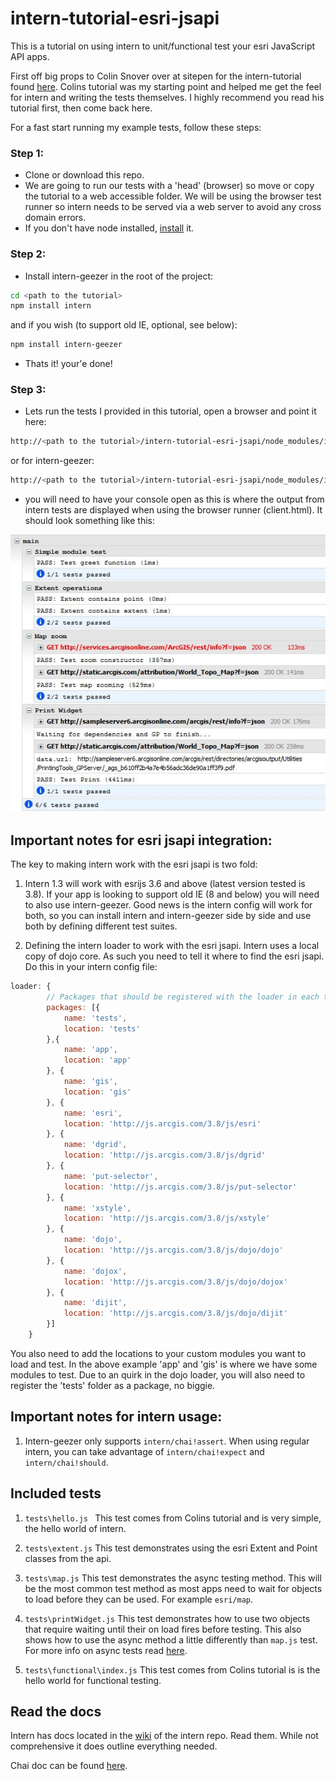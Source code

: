 # intern-tutorial-esri-jsapi

This is a tutorial on using intern to unit/functional test your esri JavaScript API apps.

First off big props to Colin Snover over at sitepen for the intern-tutorial found [here](https://github.com/theintern/intern-tutorial). Colins tutorial was my starting point and helped me get the feel for intern and writing the tests themselves. I highly recommend you read his tutorial first, then come back here.

For a fast start running my example tests, follow these steps:

### Step 1:
* Clone or download this repo.
* We are going to run our tests with a 'head' (browser) so move or copy the tutorial to a web accessible folder. We will be using the browser test runner so intern needs to be served via a web server to avoid any cross domain errors.
* If you don't have node installed, [install](http://nodejs.org/) it.

### Step 2:
* Install intern-geezer in the root of the project:

```bash
cd <path to the tutorial>
npm install intern
```
and if you wish (to support old IE, optional, see below):
```bash
npm install intern-geezer
```

* Thats it! your'e done!

### Step 3:
* Lets run the tests I provided in this tutorial, open a browser and point it here:

```bash
http://<path to the tutorial>/intern-tutorial-esri-jsapi/node_modules/intern/client.html?config=tests/intern
```
or for intern-geezer:
```bash
http://<path to the tutorial>/intern-tutorial-esri-jsapi/node_modules/intern-geezer/client.html?config=tests/intern
```

* you will need to have your console open as this is where the output from intern tests are displayed when using the browser runner (client.html). It should look something like this:

![Console output](consoleOutput.jpg)

## Important notes for esri jsapi integration:

The key to making intern work with the esri jsapi is two fold:

1. Intern 1.3 will work with esrijs 3.6 and above (latest version tested is 3.8). If your app is looking to support old IE (8 and below) you will need to also use intern-geezer. Good news is the intern config will work for both, so you can install intern and intern-geezer side by side and use both by defining different test suites.

2. Defining the intern loader to work with the esri jsapi. Intern uses a local copy of dojo core. As such you need to tell it where to find the esri jsapi. Do this in your intern config file:

```javascript
loader: {
        // Packages that should be registered with the loader in each testing environment
        packages: [{
			name: 'tests',
			location: 'tests'
		},{
			name: 'app',
			location: 'app'
		}, {
			name: 'gis',
			location: 'gis'
		}, {
			name: 'esri',
			location: 'http://js.arcgis.com/3.8/js/esri'
		}, {
			name: 'dgrid',
			location: 'http://js.arcgis.com/3.8/js/dgrid'
		}, {
			name: 'put-selector',
			location: 'http://js.arcgis.com/3.8/js/put-selector'
		}, {
			name: 'xstyle',
			location: 'http://js.arcgis.com/3.8/js/xstyle'
		}, {
			name: 'dojo',
			location: 'http://js.arcgis.com/3.8/js/dojo/dojo'
		}, {
			name: 'dojox',
			location: 'http://js.arcgis.com/3.8/js/dojo/dojox'
		}, {
			name: 'dijit',
			location: 'http://js.arcgis.com/3.8/js/dojo/dijit'
		}]
	}
```

You also need to add the locations to your custom modules you want to load and test. In the above example 'app' and 'gis' is where we have some modules to test. Due to an quirk in the dojo loader, you will also need to register the 'tests' folder as a package, no biggie.

## Important notes for intern usage:

1. Intern-geezer only supports ```intern/chai!assert```. When using regular intern, you can take advantage of ```intern/chai!expect``` and ```intern/chai!should```.

## Included tests

1. ```tests\hello.js ``` This test comes from Colins tutorial and is very simple, the hello world of intern.

2. ```tests\extent.js``` This test demonstrates using the esri Extent and Point classes from the api.

3. ```tests\map.js``` This test demonstrates the async testing method. This will be the most common test method as most apps need to wait for objects to load before they can be used. For example ```esri/map```.

4. ```tests\printWidget.js``` This test demonstrates how to use two objects that require waiting until their on load fires before testing. This also shows how to use the async method a little differently than ```map.js``` test. For more info on async tests read [here](https://github.com/theintern/intern/wiki/Writing-Tests#asynchronous-testing).

5. ```tests\functional\index.js``` This test comes from Colins tutorial is is the hello world for functional testing.

## Read the docs
Intern has docs located in the [wiki](https://github.com/theintern/intern/wiki) of the intern repo. Read them. While not comprehensive it does outline everything needed.

Chai doc can be found [here](http://chaijs.com/api/).